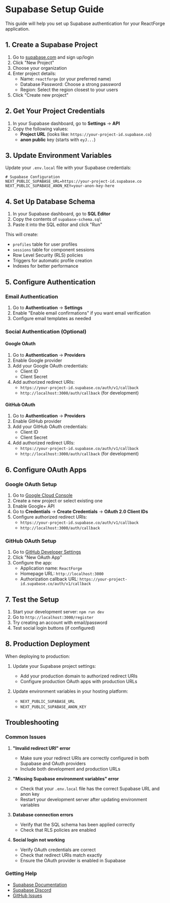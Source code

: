 # Supabase Setup Guide

This guide will help you set up Supabase authentication for your ReactForge application.

## 1. Create a Supabase Project

1. Go to [supabase.com](https://supabase.com) and sign up/login
2. Click "New Project"
3. Choose your organization
4. Enter project details:
   - Name: `reactforge` (or your preferred name)
   - Database Password: Choose a strong password
   - Region: Select the region closest to your users
5. Click "Create new project"

## 2. Get Your Project Credentials

1. In your Supabase dashboard, go to **Settings** → **API**
2. Copy the following values:
   - **Project URL** (looks like: `https://your-project-id.supabase.co`)
   - **anon public** key (starts with `eyJ...`)

## 3. Update Environment Variables

Update your `.env.local` file with your Supabase credentials:

```env
# Supabase Configuration
NEXT_PUBLIC_SUPABASE_URL=https://your-project-id.supabase.co
NEXT_PUBLIC_SUPABASE_ANON_KEY=your-anon-key-here
```

## 4. Set Up Database Schema

1. In your Supabase dashboard, go to **SQL Editor**
2. Copy the contents of `supabase-schema.sql`
3. Paste it into the SQL editor and click "Run"

This will create:
- `profiles` table for user profiles
- `sessions` table for component sessions
- Row Level Security (RLS) policies
- Triggers for automatic profile creation
- Indexes for better performance

## 5. Configure Authentication

### Email Authentication
1. Go to **Authentication** → **Settings**
2. Enable "Enable email confirmations" if you want email verification
3. Configure email templates as needed

### Social Authentication (Optional)

#### Google OAuth
1. Go to **Authentication** → **Providers**
2. Enable Google provider
3. Add your Google OAuth credentials:
   - Client ID
   - Client Secret
4. Add authorized redirect URIs:
   - `https://your-project-id.supabase.co/auth/v1/callback`
   - `http://localhost:3000/auth/callback` (for development)

#### GitHub OAuth
1. Go to **Authentication** → **Providers**
2. Enable GitHub provider
3. Add your GitHub OAuth credentials:
   - Client ID
   - Client Secret
4. Add authorized redirect URIs:
   - `https://your-project-id.supabase.co/auth/v1/callback`
   - `http://localhost:3000/auth/callback` (for development)

## 6. Configure OAuth Apps

### Google OAuth Setup
1. Go to [Google Cloud Console](https://console.cloud.google.com/)
2. Create a new project or select existing one
3. Enable Google+ API
4. Go to **Credentials** → **Create Credentials** → **OAuth 2.0 Client IDs**
5. Configure authorized redirect URIs:
   - `https://your-project-id.supabase.co/auth/v1/callback`
   - `http://localhost:3000/auth/callback`

### GitHub OAuth Setup
1. Go to [GitHub Developer Settings](https://github.com/settings/developers)
2. Click "New OAuth App"
3. Configure the app:
   - Application name: `ReactForge`
   - Homepage URL: `http://localhost:3000`
   - Authorization callback URL: `https://your-project-id.supabase.co/auth/v1/callback`

## 7. Test the Setup

1. Start your development server: `npm run dev`
2. Go to `http://localhost:3000/register`
3. Try creating an account with email/password
4. Test social login buttons (if configured)

## 8. Production Deployment

When deploying to production:

1. Update your Supabase project settings:
   - Add your production domain to authorized redirect URIs
   - Configure production OAuth apps with production URLs

2. Update environment variables in your hosting platform:
   - `NEXT_PUBLIC_SUPABASE_URL`
   - `NEXT_PUBLIC_SUPABASE_ANON_KEY`

## Troubleshooting

### Common Issues

1. **"Invalid redirect URI" error**
   - Make sure your redirect URIs are correctly configured in both Supabase and OAuth providers
   - Include both development and production URLs

2. **"Missing Supabase environment variables" error**
   - Check that your `.env.local` file has the correct Supabase URL and anon key
   - Restart your development server after updating environment variables

3. **Database connection errors**
   - Verify that the SQL schema has been applied correctly
   - Check that RLS policies are enabled

4. **Social login not working**
   - Verify OAuth credentials are correct
   - Check that redirect URIs match exactly
   - Ensure the OAuth provider is enabled in Supabase

### Getting Help

- [Supabase Documentation](https://supabase.com/docs)
- [Supabase Discord](https://discord.supabase.com)
- [GitHub Issues](https://github.com/supabase/supabase/issues) 
